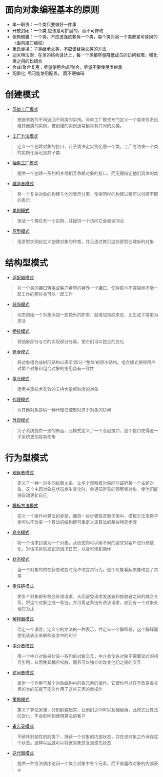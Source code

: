 # 面向对象编程基本的原则

+ 单一职责：一个类只要做好一件事
+ 开放封闭：一个类,应该是可扩展的，而不可修改
+ 依赖倒置：一个类，不应该强依赖另一个类，每个类对另一个类都是可替换的（面向接口编程）
+ 里氏替换：子类继承父类，不应该替换父类的方法
+ 迪米特法则：在类的结构设计上，每一个类都尽量降低成员的访问权限。强化类之间的松耦合
+ 合成/聚合复用：尽量使用合成/聚合，尽量不要使用类继承
+ 配置化: 尽可能使用配置， 而不硬编码


# 创建模式
+ [简单工厂模式](https://github.com/MasterJoyHunan/DesiginPattren/tree/master/src/simple_factory)
> 根据参数的不同返回不同类的实例。简单工厂模式专门定义一个类来负责创建其他类的实例，被创建的实例通常都具有共同的父类。
+ [工厂方法模式](https://github.com/MasterJoyHunan/DesiginPattren/tree/master/src/factory_method)
> 定义一个创建对象的接口，让子类决定实例化哪一个类。工厂方法使一个类的实例化延迟到其子类     
+ [抽象工厂模式](https://github.com/MasterJoyHunan/DesiginPattren/tree/master/src/abstract_factory)
> 提供一个创建一系列相关或相互依赖对象的接口，而无需指定他们具体的类
+ [建造者模式](https://github.com/MasterJoyHunan/DesiginPattren/tree/master/src/builder)
> 将一个复杂对象的构建与他的表示分离，使得同样的构建过程可以创建不同的表示
+ [单例模式](https://github.com/MasterJoyHunan/DesiginPattren/tree/master/src/singleton)
> 保证一个类仅有一个实例，并提供一个访问它全局访问点
+ [原型模式](https://github.com/MasterJoyHunan/DesiginPattren/tree/master/src/prototype)
> 用原型实例自定义创建对象的种类，并且通过拷贝这些原型创建新的对象
# 结构型模式
+ [适配器模式](https://github.com/MasterJoyHunan/DesiginPattren/tree/master/src/adapter)
> 将一个类的接口转换成客户希望的另外一个接口，使得原本不兼容而不能一起工作的那些类可以一起工作
+ [装饰模式](https://github.com/MasterJoyHunan/DesiginPattren/tree/master/src/decorator)
> 动态的给一个对象添加一些额外的职责，就增加功能来说，比生成子类更为灵活
+ [桥接模式](https://github.com/MasterJoyHunan/DesiginPattren/tree/master/src/bridge)
> 将抽象部分与它的实现部分分离，使它们可以独立的变化
+ [组合模式](https://github.com/MasterJoyHunan/DesiginPattren/tree/master/src/composite)
> 将对象组合成树形结构以表示‘部分’-‘整体’的层次结构。组合模式使得用户对单个对象和组合对象的使用具有一致性
+ [享元模式](https://github.com/MasterJoyHunan/DesiginPattren/tree/master/src/flyweight)
> 运用共享技术有效的支持大量细粒度的对象
+ [代理模式](https://github.com/MasterJoyHunan/DesiginPattren/tree/master/src/proxy)
> 为其他对象提供一种代理已控制对这个对象的访问
+ [外观模式](https://github.com/MasterJoyHunan/DesiginPattren/tree/master/src/facade)
> 为子系统提供一致的界面，此模式定义了一个高层接口，这个接口使得这一子系统更加容易使用
# 行为型模式
+ [观察者模式](https://github.com/MasterJoyHunan/DesiginPattren/tree/master/src/observer)
> 定义了一种一对多的依赖关系，让多个观察者对象同时监听某一个主题对象。这个主题对象在状态发生变化时，会通知所有的观察者对象，使他们能够自动更新自己
+ [模板方法模式](https://github.com/MasterJoyHunan/DesiginPattren/tree/master/src/template_method)
> 定义一个操作中算法的骨架，而将一些步骤延迟到子类中。模板方法使得子类可以不改变一个算法的结构即可重定义该算法的某些特定步骤
+ [命令模式](https://github.com/MasterJoyHunan/DesiginPattren/tree/master/src/command)
> 将一个请求封装为一个对象，从而使你可以用不同的请求对客户进行参数化，对请求排队或记录请求日志，以及可撤销操作
+ [状态模式](https://github.com/MasterJoyHunan/DesiginPattren/tree/master/src/state)
> 当一个对象的内在状态改变时允许改变其行为，这个对象看起来像改变了其类
+ [责任链模式](https://github.com/MasterJoyHunan/DesiginPattren/tree/master/src/chain_of_responsibility)
> 使多个对象都有机会处理请求，从而避免请求发送者和接收者之间的耦合关系，将这个对象连成一条链，并沿着这条链传递该请求，直到有一个对象处理它为止
+ [解释器模式](https://github.com/MasterJoyHunan/DesiginPattren/tree/master/src/interpreter)
> 给定一个语言，定义它的文法的一种表示，并定义一个解释器，这个解释器使用该表示来解释语言中的句子
+ [中介者模式](https://github.com/MasterJoyHunan/DesiginPattren/tree/master/src/mediator)
> 用一个中介对象来封装一系列的对象交互，中介者使各对象不需要显式的相互引用，从而使其耦合松散，而且可以独立的改变他们之间的交互
+ [访问者模式](https://github.com/MasterJoyHunan/DesiginPattren/tree/master/src/vositor)
> 表示一个作用于某个对象结构中的各元素的操作。它使你可以在不改变各元素的类的前提下定义作用于这些元素的新操作
+ [策略模式](https://github.com/MasterJoyHunan/DesiginPattren/tree/master/src/strategy)
> 定义了算法家族，分别封装起来，让他们之间可以互相替换，此模式让算法的变化，不会影响到使用算法的客户
+ [备忘录模式](https://github.com/MasterJoyHunan/DesiginPattren/tree/master/src/facade)
> 不破坏封装性的前提下，捕获一个对象的内部状态，并在该对象之外保存这个状态。这样以后就可以将该对象恢复到原先状态
+ [迭代器模式](https://github.com/MasterJoyHunan/DesiginPattren/tree/master/src/memento)
> 提供一种方法顺序访问一个聚合对象中各个元素，而不暴露改对象的内部表示